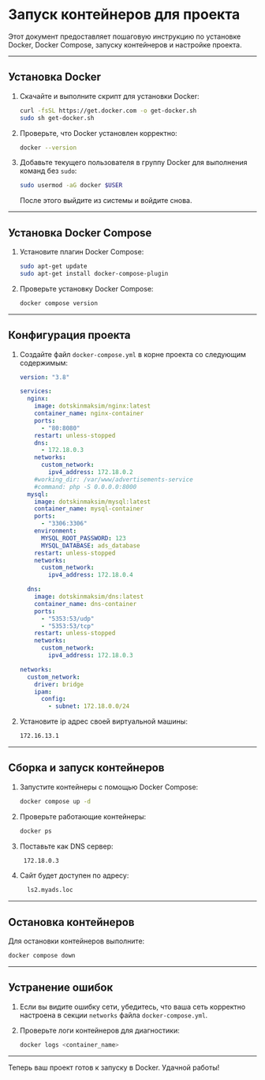 # Запуск контейнеров для проекта

Этот документ предоставляет пошаговую инструкцию по установке Docker, Docker Compose, запуску контейнеров и настройке проекта.

---

## Установка Docker

1. Скачайте и выполните скрипт для установки Docker:

    ```bash
    curl -fsSL https://get.docker.com -o get-docker.sh
    sudo sh get-docker.sh
    ```

2. Проверьте, что Docker установлен корректно:

    ```bash
    docker --version
    ```

3. Добавьте текущего пользователя в группу Docker для выполнения команд без `sudo`:

    ```bash
    sudo usermod -aG docker $USER
    ```

    После этого выйдите из системы и войдите снова.

---

## Установка Docker Compose

1. Установите плагин Docker Compose:

    ```bash
    sudo apt-get update
    sudo apt-get install docker-compose-plugin
    ```

2. Проверьте установку Docker Compose:

    ```bash
    docker compose version
    ```

---

## Конфигурация проекта

1. Создайте файл `docker-compose.yml` в корне проекта со следующим содержимым:

    ```yaml
    version: "3.8"
    
    services:
      nginx:
        image: dotskinmaksim/nginx:latest
        container_name: nginx-container
        ports:
          - "80:8080"
        restart: unless-stopped
        dns:
          - 172.18.0.3
        networks:
          custom_network:
            ipv4_address: 172.18.0.2
        #working_dir: /var/www/advertisements-service
        #command: php -S 0.0.0.0:8000
      mysql:
        image: dotskinmaksim/mysql:latest
        container_name: mysql-container
        ports:
          - "3306:3306"
        environment:
          MYSQL_ROOT_PASSWORD: 123
          MYSQL_DATABASE: ads_database
        restart: unless-stopped
        networks:
          custom_network:
            ipv4_address: 172.18.0.4
    
      dns:
        image: dotskinmaksim/dns:latest
        container_name: dns-container
        ports:
          - "5353:53/udp"
          - "5353:53/tcp"
        restart: unless-stopped
        networks:
          custom_network:
            ipv4_address: 172.18.0.3
    
    networks:
      custom_network:
        driver: bridge
        ipam:
          config:
            - subnet: 172.18.0.0/24
    
    ```
2. Установите ip адрес своей виртуальной машины:
   
    ```bash
    172.16.13.1
    ```
---

## Сборка и запуск контейнеров



1. Запустите контейнеры с помощью Docker Compose:

    ```bash
    docker compose up -d
    ```

2. Проверьте работающие контейнеры:

    ```bash
    docker ps
    ```
3. Поставьте как DNS сервер:

    ```bash
     172.18.0.3
    ```
4. Сайт будет доступен по адресу:
   ```bash
     ls2.myads.loc
    ```
---

## Остановка контейнеров

Для остановки контейнеров выполните:

```bash
docker compose down
```

---

## Устранение ошибок

1. Если вы видите ошибку сети, убедитесь, что ваша сеть корректно настроена в секции `networks` файла `docker-compose.yml`.
2. Проверьте логи контейнеров для диагностики:

    ```bash
    docker logs <container_name>
    ```

---

Теперь ваш проект готов к запуску в Docker. Удачной работы!

